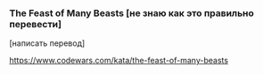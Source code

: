 ### The Feast of Many Beasts [не знаю как это правильно перевести]

[написать перевод]

https://www.codewars.com/kata/the-feast-of-many-beasts
